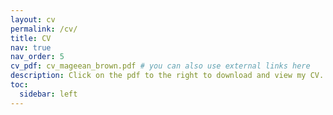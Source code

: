 ```yaml
---
layout: cv
permalink: /cv/
title: CV
nav: true
nav_order: 5
cv_pdf: cv_mageean_brown.pdf # you can also use external links here
description: Click on the pdf to the right to download and view my CV.
toc:
  sidebar: left
---
```

